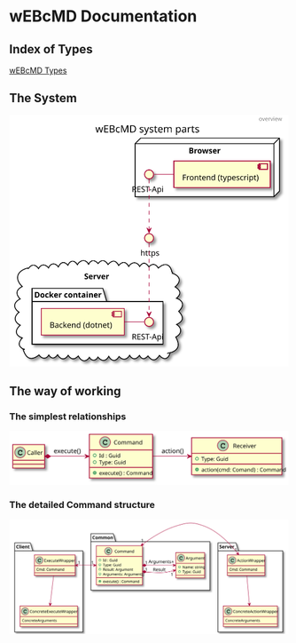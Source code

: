 # wEBcMD Documentation

## Index of Types
[wEBcMD Types](../Types/README.md)

## The System
![System overview](SystemOverview.svg)

## The way of working

### The simplest relationships
![Principle](CommandPrinciple.svg)

### The detailed Command structure
![Detail](CommandDetail.svg)
